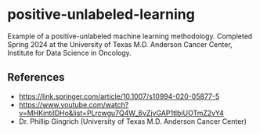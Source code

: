 # positive-unlabeled-learning
Example of a positive-unlabeled machine learning methodology. Completed Spring 2024 at the University of Texas M.D. Anderson Cancer Center, Institute for Data Science in Oncology.

## References
- https://link.springer.com/article/10.1007/s10994-020-05877-5
- https://www.youtube.com/watch?v=MHKintiIDHo&list=PLrcwgu7Q4W_6vZjvGAP1tlbiUOTmZ2vY4
- Dr. Phillip Gingrich (University of Texas M.D. Anderson Cancer Center)
